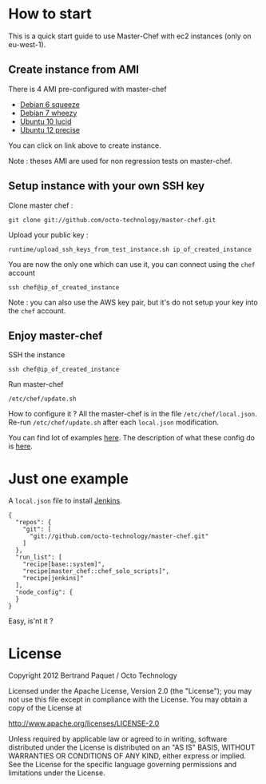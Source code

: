 # How to start

This is a quick start guide to use Master-Chef with ec2 instances (only on eu-west-1).

## Create instance from AMI

There is 4 AMI pre-configured with master-chef
* [Debian 6 squeeze](https://console.aws.amazon.com/ec2/home?region=eu-west-1#launchAmi=ami-d1cef5a5)
* [Debian 7 wheezy](https://console.aws.amazon.com/ec2/home?region=eu-west-1#launchAmi=ami-95393be1)
* [Ubuntu 10 lucid](https://console.aws.amazon.com/ec2/home?region=eu-west-1#launchAmi=ami-2bcff45f)
* [Ubuntu 12 precise](https://console.aws.amazon.com/ec2/home?region=eu-west-1#launchAmi=ami-e36d5797)

You can click on link above to create instance.

Note : theses AMI are used for non regression tests on master-chef.

## Setup instance with your own SSH key

Clone master chef :

    git clone git://github.com/octo-technology/master-chef.git

Upload your public key :

    runtime/upload_ssh_keys_from_test_instance.sh ip_of_created_instance

You are now the only one which can use it, you can connect using the `chef` account

    ssh chef@ip_of_created_instance

Note : you can also use the AWS key pair, but it's do not setup your key into the `chef` account.

## Enjoy master-chef

SSH the instance

    ssh chef@ip_of_created_instance

Run master-chef

    /etc/chef/update.sh

How to configure it ? All the master-chef is in the file `/etc/chef/local.json`. Re-run `/etc/chef/update.sh` after each `local.json` modification.

You can find lot of examples [here](https://github.com/octo-technology/master-chef/tree/master/tests/json).
The description of what these config do is [here](https://github.com/octo-technology/master-chef/blob/master/tests/tests/what_is_tested.txt).

# Just one example

A `local.json` file to install [Jenkins](http://jenkins-ci.org/).

    {
      "repos": {
        "git": [
          "git://github.com/octo-technology/master-chef.git"
        ]
      },
      "run_list": [
        "recipe[base::system]",
        "recipe[master_chef::chef_solo_scripts]",
        "recipe[jenkins]"
      ],
      "node_config": {
      }
    }

Easy, is'nt it ?

# License

Copyright 2012 Bertrand Paquet / Octo Technology

Licensed under the Apache License, Version 2.0 (the "License");
you may not use this file except in compliance with the License.
You may obtain a copy of the License at

http://www.apache.org/licenses/LICENSE-2.0

Unless required by applicable law or agreed to in writing, software
distributed under the License is distributed on an "AS IS" BASIS,
WITHOUT WARRANTIES OR CONDITIONS OF ANY KIND, either express or implied.
See the License for the specific language governing permissions and
limitations under the License.